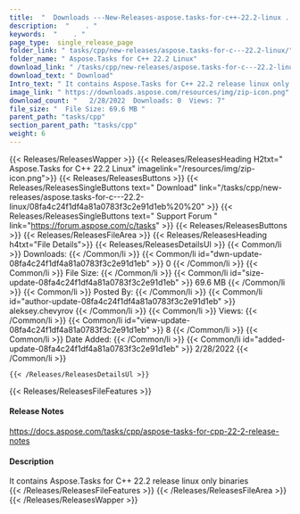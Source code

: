 ```yaml
---
title:  "  Downloads ---New-Releases-aspose.tasks-for-c++-22.2-linux . " 
description:  "    . " 
keywords:  "    . " 
page_type:  single_release_page
folder_link: " tasks/cpp/new-releases/aspose.tasks-for-c---22.2-linux/"
folder_name: " Aspose.Tasks for C++ 22.2 Linux"
download_link: " /tasks/cpp/new-releases/aspose.tasks-for-c---22.2-linux/08fa4c24f1df4a81a0783f3c2e91d1eb"
download_text: " Download"
Intro_text: " It contains Aspose.Tasks for C++ 22.2 release linux only binaries"
image_link: " https://downloads.aspose.com/resources/img/zip-icon.png"
download_count: "   2/28/2022  Downloads: 0  Views: 7"
file_size: "  File Size: 69.6 MB "
parent_path: "tasks/cpp"
section_parent_path: "tasks/cpp"
weight: 6 
---
```


{{< Releases/ReleasesWapper >}}
  {{< Releases/ReleasesHeading H2txt=" Aspose.Tasks for C++ 22.2 Linux" imagelink="/resources/img/zip-icon.png">}}
  {{< Releases/ReleasesButtons >}}
    {{< Releases/ReleasesSingleButtons text=" Download" link="/tasks/cpp/new-releases/aspose.tasks-for-c---22.2-linux/08fa4c24f1df4a81a0783f3c2e91d1eb%20%20" >}}
    {{< Releases/ReleasesSingleButtons text=" Support Forum " link="https://forum.aspose.com/c/tasks" >}}
  {{< Releases/ReleasesButtons >}}
  {{< Releases/ReleasesFileArea >}}
    {{< Releases/ReleasesHeading h4txt="File Details">}}
    {{< Releases/ReleasesDetailsUl >}}
            {{< Common/li  >}} Downloads: {{< /Common/li >}} 
      {{< Common/li id="dwn-update-08fa4c24f1df4a81a0783f3c2e91d1eb" >}} 0 {{< /Common/li >}} 
      {{< Common/li  >}} File Size: {{< /Common/li >}} 
      {{< Common/li id="size-update-08fa4c24f1df4a81a0783f3c2e91d1eb" >}} 69.6 MB {{< /Common/li >}} 
      {{< Common/li  >}} Posted By: {{< /Common/li >}} 
      {{< Common/li id="author-update-08fa4c24f1df4a81a0783f3c2e91d1eb" >}} aleksey.chevyrov {{< /Common/li >}} 
      {{< Common/li  >}} Views: {{< /Common/li >}} 
      {{< Common/li id="view-update-08fa4c24f1df4a81a0783f3c2e91d1eb" >}} 8 {{< /Common/li >}} 
      {{< Common/li  >}} Date Added: {{< /Common/li >}} 
      {{< Common/li id="added-update-08fa4c24f1df4a81a0783f3c2e91d1eb" >}} 2/28/2022 {{< /Common/li >}} 

    {{< /Releases/ReleasesDetailsUl >}}

  {{< Releases/ReleasesFileFeatures >}}
      <h4>Release Notes</h4><div><a href="https://docs.aspose.com/tasks/cpp/aspose-tasks-for-cpp-22-2-release-notes">https://docs.aspose.com/tasks/cpp/aspose-tasks-for-cpp-22-2-release-notes</a></div><h4>Description</h4><div class="HTMLDescription">It contains Aspose.Tasks for C++ 22.2 release linux only binaries</div>
  {{< /Releases/ReleasesFileFeatures >}}
 {{< /Releases/ReleasesFileArea >}}
{{< /Releases/ReleasesWapper >}}


